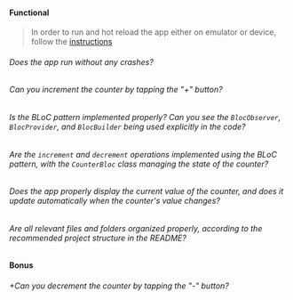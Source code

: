 #### Functional

> In order to run and hot reload the app either on emulator or device, follow the [instructions](https://docs.flutter.dev/get-started/test-drive?tab=androidstudio#run-the-app)

###### Does the app run without any crashes?

###### Can you increment the counter by tapping the "+" button?

###### Is the BLoC pattern implemented properly? Can you see the `BlocObserver`, `BlocProvider`, and `BlocBuilder` being used explicitly in the code?

###### Are the `increment` and `decrement` operations implemented using the BLoC pattern, with the `CounterBloc` class managing the state of the counter?

###### Does the app properly display the current value of the counter, and does it update automatically when the counter's value changes?

###### Are all relevant files and folders organized properly, according to the recommended project structure in the README?

#### Bonus

###### +Can you decrement the counter by tapping the "-" button?
